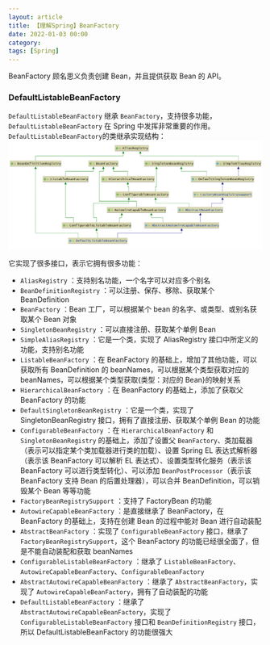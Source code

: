 ```yaml
---
layout: article  
title: 【理解Spring】BeanFactory  
date: 2022-01-03 00:00
category:  
tags: [Spring]  
---
```


BeanFactory 顾名思义负责创建 Bean，并且提供获取 Bean 的 API。

### DefaultListableBeanFactory
`DefaultListableBeanFactory` 继承 `BeanFactory`，支持很多功能，`DefaultListableBeanFactory` 在 Spring 中发挥非常重要的作用。
`DefaultListableBeanFactory`的类继承实现结构：
![DefaultListableBeanFactory的类继承实现结构](https://github.com/azh3ng/azh3ng.github.io/blob/master/_posts/attachments/Spring%E6%A0%B8%E5%BF%83%E6%8E%A5%E5%8F%A3-1639834096763.png)

它实现了很多接口，表示它拥有很多功能：
- `AliasRegistry` ：支持别名功能，一个名字可以对应多个别名
- `BeanDefinitionRegistry` ：可以注册、保存、移除、获取某个 BeanDefinition
- `BeanFactory` ：Bean 工厂，可以根据某个 bean 的名字、或类型、或别名获取某个 Bean 对象
- `SingletonBeanRegistry` ：可以直接注册、获取某个单例 Bean
- `SimpleAliasRegistry` ：它是一个类，实现了 AliasRegistry 接口中所定义的功能，支持别名功能
- `ListableBeanFactory` ：在 BeanFactory 的基础上，增加了其他功能，可以获取所有 BeanDefinition 的 beanNames，可以根据某个类型获取对应的 beanNames，可以根据某个类型获取{类型：对应的 Bean}的映射关系
- `HierarchicalBeanFactory` ：在 BeanFactory 的基础上，添加了获取父 BeanFactory 的功能
- `DefaultSingletonBeanRegistry` ：它是一个类，实现了 SingletonBeanRegistry 接口，拥有了直接注册、获取某个单例 Bean 的功能
- `ConfigurableBeanFactory` ：在 `HierarchicalBeanFactory` 和 `SingletonBeanRegistry` 的基础上，添加了设置父 `BeanFactory`、类加载器（表示可以指定某个类加载器进行类的加载）、设置 Spring EL 表达式解析器（表示该 BeanFactory 可以解析 EL 表达式）、设置类型转化服务（表示该 BeanFactory 可以进行类型转化）、可以添加 `BeanPostProcessor`（表示该 BeanFactory 支持 Bean 的后置处理器），可以合并 BeanDefinition，可以销毁某个 Bean 等等功能
- `FactoryBeanRegistrySupport` ：支持了 FactoryBean 的功能
- `AutowireCapableBeanFactory` ：是直接继承了 BeanFactory，在 BeanFactory 的基础上，支持在创建 Bean 的过程中能对 Bean 进行自动装配
- `AbstractBeanFactory` ：实现了 `ConfigurableBeanFactory` 接口，继承了 `FactoryBeanRegistrySupport`，这个 BeanFactory 的功能已经很全面了，但是不能自动装配和获取 beanNames
- `ConfigurableListableBeanFactory` ：继承了 `ListableBeanFactory`、`AutowireCapableBeanFactory`、`ConfigurableBeanFactory`
- `AbstractAutowireCapableBeanFactory` ：继承了 `AbstractBeanFactory`，实现了 `AutowireCapableBeanFactory`，拥有了自动装配的功能
- `DefaultListableBeanFactory` ：继承了 `AbstractAutowireCapableBeanFactory`，实现了 `ConfigurableListableBeanFactory` 接口和 `BeanDefinitionRegistry` 接口，所以 DefaultListableBeanFactory 的功能很强大
